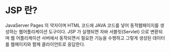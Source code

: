 # JSP 란?
JavaServer Pages 의 약자이며
HTML 코드에 JAVA 코드를 넣어 동적웹페이지를 생성하는 웹어플리케이션 도구이다.
JSP 가 실행되면 자바 서블릿(Servlet) 으로 변환되며 웹 어플리케이션 서버에서 동작되면서 필요한 기능을 수행하고
그렇게 생성된 데이터를 웹페이지와 함께 클라이언트로 응답한다.


